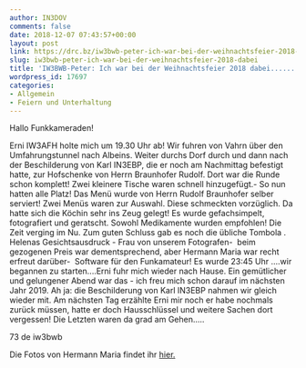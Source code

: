 ```yaml
---
author: IN3DOV
comments: false
date: 2018-12-07 07:43:57+00:00
layout: post
link: https://drc.bz/iw3bwb-peter-ich-war-bei-der-weihnachtsfeier-2018-dabei/
slug: iw3bwb-peter-ich-war-bei-der-weihnachtsfeier-2018-dabei
title: 'IW3BWB-Peter: Ich war bei der Weihnachtsfeier 2018 dabei......'
wordpress_id: 17697
categories:
- Allgemein
- Feiern und Unterhaltung
---
```


Hallo Funkkameraden!




Erni IW3AFH holte mich um 19.30 Uhr ab!
Wir fuhren von Vahrn über den Umfahrungstunnel nach Albeins. Weiter durchs Dorf durch und dann nach der Beschilderung von Karl IN3EBP, die er noch am Nachmittag befestigt hatte, zur Hofschenke von Herrn Braunhofer Rudolf.
Dort war die Runde schon komplett!
Zwei kleinere Tische waren schnell hinzugefügt.- So nun hatten alle Platz!
Das Menü wurde von Herrn Rudolf Braunhofer selber serviert!
Zwei Menüs waren zur Auswahl. Diese schmeckten vorzüglich.
Da hatte sich die Köchin sehr ins Zeug gelegt!
Es wurde gefachsimpelt, fotografiert und geratscht. Sowohl Medikamente wurden empfohlen!
Die Zeit verging im Nu.
Zum guten Schluss gab es noch die übliche Tombola . Helenas Gesichtsausdruck - Frau von unserem Fotografen-  beim gezogenen Preis war dementsprechend, aber Hermann Maria war recht erfreut darüber-  Software für den Funkamateur!
Es wurde 23:45 Uhr ....wir begannen zu starten....Erni fuhr mich wieder nach Hause.
Ein gemütlicher und gelungener Abend war das - ich freu mich schon darauf im nächsten Jahr 2019.
Ah ja: die Beschilderung von Karl IN3EBP nahmen wir gleich wieder mit.
Am nächsten Tag erzählte Erni mir noch er habe nochmals zurück müssen, hatte er doch Hausschlüssel und weitere Sachen dort vergessen!
Die Letzten waren da grad am Gehen.....




73 de iw3bwb




Die Fotos von Hermann Maria findet ihr [hier.](https://drc.bz/drc-intern/fotoalbum/?occur=1&cover=0&album=8)
